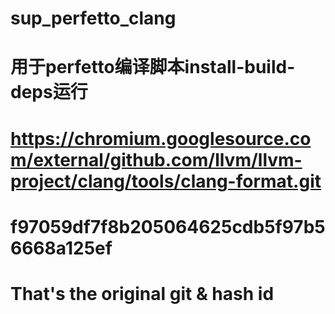 # sup_perfetto_clang
# 用于perfetto编译脚本install-build-deps运行
# https://chromium.googlesource.com/external/github.com/llvm/llvm-project/clang/tools/clang-format.git
# f97059df7f8b205064625cdb5f97b56668a125ef 
# That's the original git & hash id
